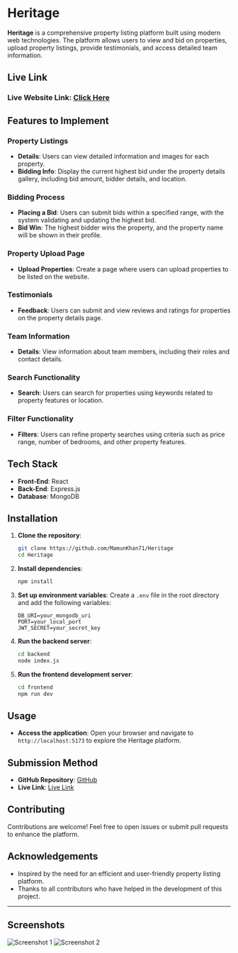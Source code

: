 # Heritage

**Heritage** is a comprehensive property listing platform built using modern web technologies. The platform allows users to view and bid on properties, upload property listings, provide testimonials, and access detailed team information. 

## Live Link
### Live Website Link: [Click Here](https://bistroboss-ddefc.web.app/)

## Features to Implement

### Property Listings
- **Details**: Users can view detailed information and images for each property.
- **Bidding Info**: Display the current highest bid under the property details gallery, including bid amount, bidder details, and location.

### Bidding Process
- **Placing a Bid**: Users can submit bids within a specified range, with the system validating and updating the highest bid.
- **Bid Win**: The highest bidder wins the property, and the property name will be shown in their profile.

### Property Upload Page
- **Upload Properties**: Create a page where users can upload properties to be listed on the website.

### Testimonials
- **Feedback**: Users can submit and view reviews and ratings for properties on the property details page.

### Team Information
- **Details**: View information about team members, including their roles and contact details.

### Search Functionality
- **Search**: Users can search for properties using keywords related to property features or location.

### Filter Functionality
- **Filters**: Users can refine property searches using criteria such as price range, number of bedrooms, and other property features.

## Tech Stack

- **Front-End**: React
- **Back-End**: Express.js
- **Database**: MongoDB

## Installation

1. **Clone the repository**:
    ```bash
    git clone https://github.com/MamunKhan71/Heritage
    cd Heritage
    ```

2. **Install dependencies**:
    ```bash
    npm install
    ```

3. **Set up environment variables**:
    Create a `.env` file in the root directory and add the following variables:
    ```
    DB_URI=your_mongodb_uri
    PORT=your_local_port
    JWT_SECRET=your_secret_key
    
    ```

4. **Run the backend server**:
    ```bash
    cd backend
    node index.js
    ```

5. **Run the frontend development server**:
    ```bash
    cd frontend
    npm run dev
    ```

## Usage

- **Access the application**: Open your browser and navigate to `http://localhost:5173` to explore the Heritage platform.

## Submission Method

- **GitHub Repository**: [GitHub](https://github.com/MamunKhan71/Heritage)
- **Live Link**: [Live Link](https://bistroboss-ddefc.web.app/)

## Contributing

Contributions are welcome! Feel free to open issues or submit pull requests to enhance the platform.

## Acknowledgements

- Inspired by the need for an efficient and user-friendly property listing platform.
- Thanks to all contributors who have helped in the development of this project.

---
## Screenshots
![Screenshot 1](https://res.cloudinary.com/dz3kxnsxr/image/upload/v1725458650/1_sv287p.png)
![Screenshot 2](https://res.cloudinary.com/dz3kxnsxr/image/upload/v1725458649/2_qxap00.png)

